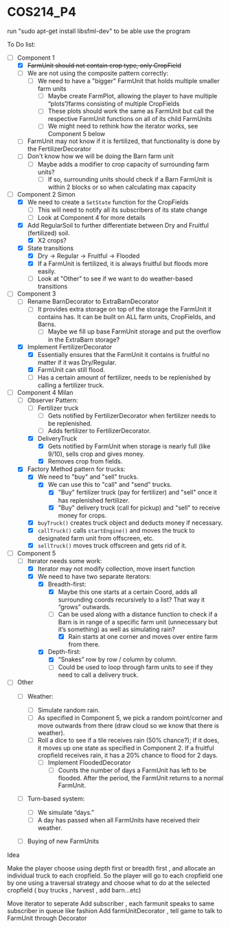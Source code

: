 # COS214_P4

run "sudo apt-get install libsfml-dev" to be able use the program

To Do list:
- [ ] Component 1
  - [X] ~~FarmUnit should not contain crop type, only CropField~~
  - [ ] We are not using the composite pattern correctly:
    - [ ] We need to have a "bigger" FarmUnit that holds multiple smaller farm units
      - [ ] Maybe create FarmPlot, allowing the player to have multiple “plots”/farms consisting of multiple CropFields
      - [ ] These plots should work the same as FarmUnit but call the respective FarmUnit functions on all of its child FarmUnits
      - [ ] We might need to rethink how the iterator works, see Component 5 below
  - [ ] FarmUnit may not know if it is fertilized, that functionality is done by the FertilizerDecorator
  - [ ] Don't know how we will be doing the Barn farm unit
    - [ ] Maybe adds a modifier to crop capacity of surrounding farm units?
      - [ ] If so, surrounding units should check if a Barn FarmUnit is within 2 blocks or so when calculating max capacity

- [ ] Component 2 Simon
  - [X] We need to create a `SetState` function for the CropFields
    - [ ] This will need to notify all its subscribers of its state change
    - [ ] Look at Component 4 for more details
  - [X] Add RegularSoil to further differentiate between Dry and Fruitful (fertilized) soil.
    - [X] X2 crops?
  - [X] State transitions
    - [X] Dry → Regular → Fruitful → Flooded
    - [X] If a FarmUnit is fertilized, it is always fruitful but floods more easily.
    - [ ] Look at "Other" to see if we want to do weather-based transitions

- [ ] Component 3
  - [ ] Rename BarnDecorator to ExtraBarnDecorator
    - [ ] It provides extra storage on top of the storage the FarmUnit it contains has. It can be built on ALL farm units, CropFields, and Barns.
      - [ ] Maybe we fill up base FarmUnit storage and put the overflow in the ExtraBarn storage?
  - [X] Implement FertilizerDecorator
    - [X] Essentially ensures that the FarmUnit it contains is fruitful no matter if it was Dry/Regular.
    - [X] FarmUnit can still flood.
    - [ ] Has a certain amount of fertilizer, needs to be replenished by calling a fertilizer truck.

- [ ] Component 4 Milan
  - [ ] Observer Pattern:
    - [ ] Fertilizer truck
      - [ ] Gets notified by FertilizerDecorator when fertilizer needs to be replenished.
      - [ ] Adds fertilizer to FertilizerDecorator.
    - [X] DeliveryTruck
      - [X] Gets notified by FarmUnit when storage is nearly full (like 9/10), sells crop and gives money.
      - [X] Removes crop from fields.
  - [X] Factory Method pattern for trucks:
    - [X] We need to "buy" and "sell" trucks.
      - [X] We can use this to "call" and "send" trucks.
        - [X] "Buy" fertilizer truck (pay for fertilizer) and "sell" once it has replenished fertilizer.
        - [X] "Buy" delivery truck (call for pickup) and "sell" to receive money for crops.
    - [X] `buyTruck()` creates truck object and deducts money if necessary.
    - [X] `callTruck()` calls `startEngine()` and moves the truck to designated farm unit from offscreen, etc.
    - [X] `sellTruck()` moves truck offscreen and gets rid of it.

- [ ] Component 5
  - [ ] Iterator needs some work:
    - [X] Iterator may not modify collection, move insert function
    - [X] We need to have two separate iterators:
      - [X] Breadth-first:
        - [X] Maybe this one starts at a certain Coord, adds all surrounding coords recursively to a list? That way it “grows” outwards.
        - [ ] Can be used along with a distance function to check if a Barn is in range of a specific farm unit (unnecessary but it’s something) as well as simulating rain?
          - [X] Rain starts at one corner and moves over entire farm from there.
      - [X] Depth-first:
        - [X] “Snakes” row by row / column by column.
        - [ ] Could be used to loop through farm units to see if they need to call a delivery truck.

- [ ] Other
  - [ ] Weather:
    - [ ] Simulate random rain.
    - [ ] As specified in Component 5, we pick a random point/corner and move outwards from there (draw cloud so we know that there is weather).
    - [ ] Roll a dice to see if a tile receives rain (50% chance?); if it does, it moves up one state as specified in Component 2. If a fruitful cropfield receives rain, it has a 20% chance to flood for 2 days.
      - [ ] Implement FloodedDecorator
        - [ ] Counts the number of days a FarmUnit has left to be flooded. After the period, the FarmUnit returns to a normal FarmUnit.
  - [ ] Turn-based system:
    - [ ] We simulate “days.”
    - [ ] A day has passed when all FarmUnits have received their weather.
  - [ ] Buying of new FarmUnits


Idea

Make the player choose using depth first or breadth first , and allocate an individual truck to each cropfield.
So the player will go to each cropfield one by one using a traversal strategy and choose what to do at the selected cropfield ( buy trucks , harvest , add barn...etc)


Move iterator to seperate
Add subscriber , each farmunit speaks to same subscriber in queue like fashion
Add farmUnitDecorator , tell game to talk to FarmUnit through Decorator


